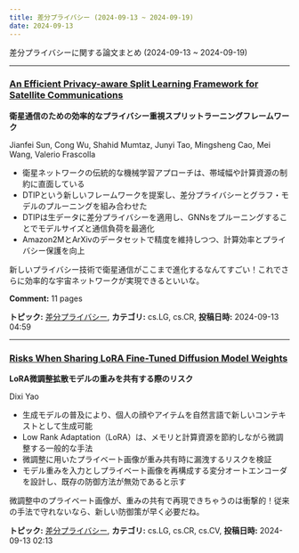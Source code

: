 ```yaml
---
title: 差分プライバシー (2024-09-13 ~ 2024-09-19)
date: 2024-09-13
---
```


差分プライバシーに関する論文まとめ (2024-09-13 ~ 2024-09-19)


- - -

### [An Efficient Privacy-aware Split Learning Framework for Satellite Communications](http://arxiv.org/abs/2409.08538)

**衛星通信のための効率的なプライバシー重視スプリットラーニングフレームワーク**

Jianfei Sun, Cong Wu, Shahid Mumtaz, Junyi Tao, Mingsheng Cao, Mei Wang, Valerio Frascolla

- 衛星ネットワークの伝統的な機械学習アプローチは、帯域幅や計算資源の制約に直面している
- DTIPという新しいフレームワークを提案し、差分プライバシーとグラフ・モデルのプルーニングを組み合わせた
- DTIPは生データに差分プライバシーを適用し、GNNsをプルーニングすることでモデルサイズと通信負荷を最適化
- Amazon2MとArXivのデータセットで精度を維持しつつ、計算効率とプライバシー保護を向上

新しいプライバシー技術で衛星通信がここまで進化するなんてすごい！これでさらに効率的な宇宙ネットワークが実現できるといいな。

**Comment:** 11 pages

**トピック:** [差分プライバシー](../../dp), **カテゴリ:** cs.LG, cs.CR, **投稿日時:** 2024-09-13 04:59


- - -

### [Risks When Sharing LoRA Fine-Tuned Diffusion Model Weights](http://arxiv.org/abs/2409.08482)

**LoRA微調整拡散モデルの重みを共有する際のリスク**

Dixi Yao

- 生成モデルの普及により、個人の顔やアイテムを自然言語で新しいコンテキストとして生成可能
- Low Rank Adaptation（LoRA）は、メモリと計算資源を節約しながら微調整する一般的な手法
- 微調整に用いたプライベート画像が重み共有時に漏洩するリスクを検証
- モデル重みを入力としプライベート画像を再構成する変分オートエンコーダを設計し、既存の防御方法が無効であると示す

微調整中のプライベート画像が、重みの共有で再現できちゃうのは衝撃的！従来の手法で守れないなら、新しい防御策が早く必要だね。



**トピック:** [差分プライバシー](../../dp), **カテゴリ:** cs.LG, cs.CR, cs.CV, **投稿日時:** 2024-09-13 02:13
